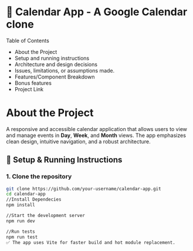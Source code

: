# 📅 Calendar App - A Google Calendar clone
Table of Contents
- About the Project
- Setup and running instructions
- Architecture and design decisions
- Issues, limitations, or assumptions made.
- Features/Component Breakdown
- Bonus features
- Project Link


# About the Project
A responsive and accessible calendar application that allows users to view and manage events in **Day**, **Week**, and **Month** views. The app emphasizes clean design, intuitive navigation, and a robust architecture.

## 🚀 Setup & Running Instructions
### 1. Clone the repository
```bash
git clone https://github.com/your-username/calendar-app.git
cd calendar-app
//Install Dependecies
npm install

//Start the development server
npm run dev

//Run tests
npm run test
✅ The app uses Vite for faster build and hot module replacement.






